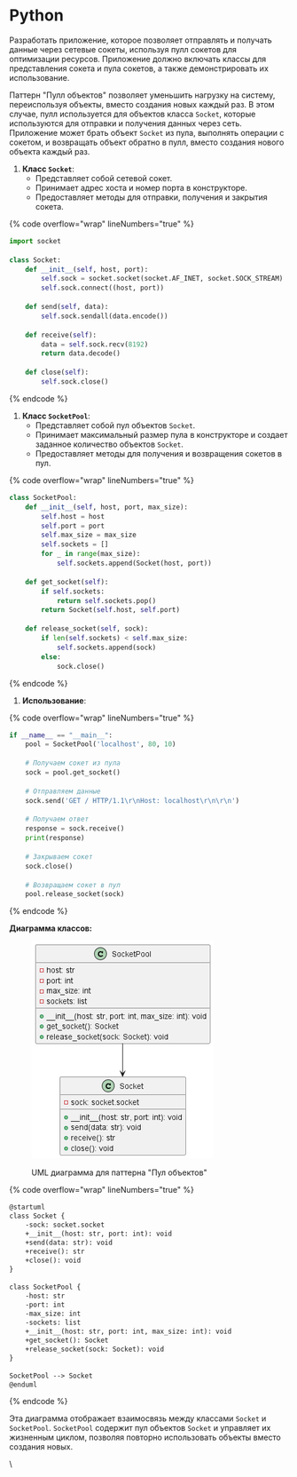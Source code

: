 # Python

Разработать приложение, которое позволяет отправлять и получать данные через сетевые сокеты, используя пулл сокетов для оптимизации ресурсов. Приложение должно включать классы для представления сокета и пула сокетов, а также демонстрировать их использование.

Паттерн "Пулл объектов" позволяет уменьшить нагрузку на систему, переиспользуя объекты, вместо создания новых каждый раз. В этом случае, пулл используется для объектов класса `Socket`, которые используются для отправки и получения данных через сеть. Приложение может брать объект `Socket` из пула, выполнять операции с сокетом, и возвращать объект обратно в пулл, вместо создания нового объекта каждый раз.

1. **Класс `Socket`**:
   * Представляет собой сетевой сокет.
   * Принимает адрес хоста и номер порта в конструкторе.
   * Предоставляет методы для отправки, получения и закрытия сокета.

{% code overflow="wrap" lineNumbers="true" %}
```python
import socket

class Socket:
    def __init__(self, host, port):
        self.sock = socket.socket(socket.AF_INET, socket.SOCK_STREAM)
        self.sock.connect((host, port))

    def send(self, data):
        self.sock.sendall(data.encode())

    def receive(self):
        data = self.sock.recv(8192)
        return data.decode()

    def close(self):
        self.sock.close()
```
{% endcode %}

1. **Класс `SocketPool`**:
   * Представляет собой пул объектов `Socket`.
   * Принимает максимальный размер пула в конструкторе и создает заданное количество объектов `Socket`.
   * Предоставляет методы для получения и возвращения сокетов в пул.

{% code overflow="wrap" lineNumbers="true" %}
```python
class SocketPool:
    def __init__(self, host, port, max_size):
        self.host = host
        self.port = port
        self.max_size = max_size
        self.sockets = []
        for _ in range(max_size):
            self.sockets.append(Socket(host, port))

    def get_socket(self):
        if self.sockets:
            return self.sockets.pop()
        return Socket(self.host, self.port)

    def release_socket(self, sock):
        if len(self.sockets) < self.max_size:
            self.sockets.append(sock)
        else:
            sock.close()
```
{% endcode %}

1. **Использование**:

{% code overflow="wrap" lineNumbers="true" %}
```python
if __name__ == "__main__":
    pool = SocketPool('localhost', 80, 10)

    # Получаем сокет из пула
    sock = pool.get_socket()

    # Отправляем данные
    sock.send('GET / HTTP/1.1\r\nHost: localhost\r\n\r\n')

    # Получаем ответ
    response = sock.receive()
    print(response)

    # Закрываем сокет
    sock.close()

    # Возвращаем сокет в пул
    pool.release_socket(sock)
```
{% endcode %}

**Диаграмма классов:**

<figure><img src="../../../../../.gitbook/assets/image (43).png" alt=""><figcaption><p>UML диаграмма для паттерна "Пул объектов"</p></figcaption></figure>

{% code overflow="wrap" lineNumbers="true" %}
```plant-uml
@startuml
class Socket {
    -sock: socket.socket
    +__init__(host: str, port: int): void
    +send(data: str): void
    +receive(): str
    +close(): void
}

class SocketPool {
    -host: str
    -port: int
    -max_size: int
    -sockets: list
    +__init__(host: str, port: int, max_size: int): void
    +get_socket(): Socket
    +release_socket(sock: Socket): void
}

SocketPool --> Socket
@enduml
```
{% endcode %}

Эта диаграмма отображает взаимосвязь между классами `Socket` и `SocketPool`. `SocketPool` содержит пул объектов `Socket` и управляет их жизненным циклом, позволяя повторно использовать объекты вместо создания новых.

\
